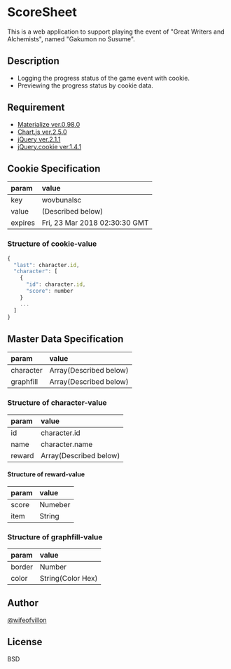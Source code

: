 # ScoreSheet

This is a web application to support playing the event of "Great Writers and Alchemists", named "Gakumon no Susume".

## Description

- Logging the progress status of the game event with cookie.
- Previewing the progress status by cookie data.

## Requirement

- [Materialize ver.0.98.0](http://materializecss.com/)
- [Chart.js ver.2.5.0](http://www.chartjs.org/)
- [jQuery ver.2.1.1](https://jquery.com/)
- [jQuery.cookie ver.1.4.1](https://github.com/carhartl/jquery-cookie)

## Cookie Specification

|param  |value                        |
|:------|:----------------------------|
|key    |wovbunalsc                   |
|value  |(Described below)            |
|expires|Fri, 23 Mar 2018 02:30:30 GMT|

### Structure of cookie-value

```js
{
  "last": character.id,
  "character": [
    {
      "id": character.id,
      "score": number
    }
    ...
  ]
}
```

## Master Data Specification

|param    |value                 |
|:--------|:---------------------|
|character|Array(Described below)|
|graphfill|Array(Described below)|

### Structure of character-value

|param |value                 |
|:-----|:---------------------|
|id    |character.id          |
|name  |character.name        |
|reward|Array(Described below)|

#### Structure of reward-value

|param|value  |
|:----|:------|
|score|Numeber|
|item |String |

### Structure of graphfill-value

|param |value                 |
|:-----|:---------------------|
|border|Number|
|color |String(Color Hex)|

## Author

[@wifeofvillon](https://twitter.com/wifeofvillon)

## License

BSD
